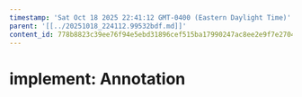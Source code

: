 ```yaml
---
timestamp: 'Sat Oct 18 2025 22:41:12 GMT-0400 (Eastern Daylight Time)'
parent: '[[../20251018_224112.99532bdf.md]]'
content_id: 778b8823c39ee76f94e5ebd31896cef515ba17990247ac8ee2e9f7e27046095d
---
```


# implement: Annotation
